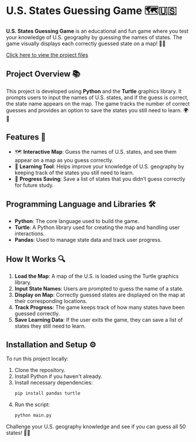 # U.S. States Guessing Game 🗺️🇺🇸

**U.S. States Guessing Game** is an educational and fun game where you test your knowledge of U.S. geography by guessing the names of states. The game visually displays each correctly guessed state on a map! 🧠🎯

[Click here to view the project files](https://github.com/SaiChandPullela/Python-capstone-projects/tree/main/US_States_game)

## Project Overview 📚

This project is developed using **Python** and the **Turtle** graphics library. It prompts users to input the names of U.S. states, and if the guess is correct, the state name appears on the map. The game tracks the number of correct guesses and provides an option to save the states you still need to learn. 🌍📝

## Features 🎨

- 🗺️ **Interactive Map**: Guess the names of U.S. states, and see them appear on a map as you guess correctly.
- 🧠 **Learning Tool**: Helps improve your knowledge of U.S. geography by keeping track of the states you still need to learn.
- 💾 **Progress Saving**: Save a list of states that you didn’t guess correctly for future study.

## Programming Language and Libraries 🛠️

- **Python**: The core language used to build the game.
- **Turtle**: A Python library used for creating the map and handling user interactions.
- **Pandas**: Used to manage state data and track user progress.

## How It Works 🔍

1. **Load the Map**: A map of the U.S. is loaded using the Turtle graphics library.
2. **Input State Names**: Users are prompted to guess the name of a state.
3. **Display on Map**: Correctly guessed states are displayed on the map at their corresponding locations.
4. **Track Progress**: The game keeps track of how many states have been guessed correctly.
5. **Save Learning Data**: If the user exits the game, they can save a list of states they still need to learn.

## Installation and Setup ⚙️

To run this project locally:

1. Clone the repository.
2. Install Python if you haven't already.
3. Install necessary dependencies:
    ```bash
    pip install pandas turtle
    ```
4. Run the script:
    ```bash
    python main.py
    ```

Challenge your U.S. geography knowledge and see if you can guess all 50 states! 🗽📍
